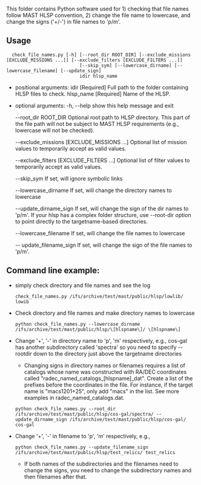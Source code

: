 This folder contains Python software used for 1) checking that file names follow MAST HLSP convention, 2) change the file name to lowercase, and change the signs ('+/-') in file names to 'p/m'.

## Usage
```
  check_file_names.py [-h] [--root_dir ROOT_DIR] [--exclude_missions [EXCLUDE_MISSIONS ...]] [--exclude_filters [EXCLUDE_FILTERS ...]]
                           [--skip_sym] [--lowercase_dirname] [--lowercase_filename] [--update_sign]
                           idir hlsp_name
```

- positional arguments:
  idir                  [Required] Full path to the folder containing HLSP files to check.
  hlsp_name             [Required] Name of the HLSP.

- optional arguments:
  -h, --help            show this help message and exit

  --root_dir ROOT_DIR   Optional root path to HLSP directory. This part of the file path will not be subject to MAST HLSP requirements
                        (e.g., lowercase will not be checked).

  --exclude_missions [EXCLUDE_MISSIONS ...]
                        Optional list of mission values to temporarily accept as valid values.

  --exclude_filters [EXCLUDE_FILTERS ...]
                        Optional list of filter values to temporarily accept as valid values.

  --skip_sym            If set, will ignore symbolic links

  --lowercase_dirname   If set, will change the directory names to lowercase

  --update_dirname_sign
                        If set, will change the sign of the dir names to 'p/m'. If your hlsp has a complex folder structure, use --root-dir option to point directly to the targetname-based directories.

  --lowercase_filename     If set, will change the file names to lowercase

  -- update_filename_sign
                        If set, will change the sign of the file names to 'p/m'.
 

## Command line example:

  - simply check directory and file names and see the log
    ```
    check_file_names.py /ifs/archive/test/mast/public/hlsp/lowlib/ lowib
    ```
  - Check directory and file names and make directory names to lowercase
    ```
    python check_file_names.py --lowercase_dirname  /ifs/archive/test/mast/public/hlsp/\[hlspname\]/ \[hlspname\]
    ```
  - Change '+', '-' in directory name to 'p', 'm' respectively, e.g., cos-gal has another subdirectory called 'spectra' so you need to specify --rootdir down to the directory just above the targetname directories 
    
    - Changing signs in directory names or filenames requires a list of catalogs whose name was constructed with RA/DEC coordinates called "radec_named_catalogs_\[hlspname\]_dat". Create a list of the prefixes before the coordinates in the file. For instance, if the target name is "macs1201+25", only add "macs" in the list. See more examples in radec_named_catalogs.dat. 

    ```
    python check_file_names.py --root_dir /ifs/archive/test/mast/public/hlsp/cos-gal/spectra/ --update_dirname_sign /ifs/archive/test/mast/public/hlsp/cos-gal/ cos-gal
    ```
  - Change '+', '-' in filename to 'p', 'm' respectively, e.g.,
     
    ```
    python check_file_names.py --update_filename_sign /ifs/archive/test/mast/public/hlsp/test_relics/ test_relics
    ```
    - If both names of the subdirectories and the filenames need to change the signs, you need to change the subdirectory names and then filenames after that.